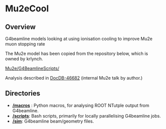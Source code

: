 # Mu2eCool

## Overview

G4beamline models looking at using ionisation cooling to improve Mu2e muon stopping rate 

The Mu2e model has been copied from the repository below, which is owned by krlynch. 

[Mu2e/G4BeamlineScripts/](https://github.com/Mu2e/G4BeamlineScripts/)

Analysis described in [DocDB-46682](https://mu2e-docdb.fnal.gov/cgi-bin/sso/ShowDocument?docid=46682) (internal Mu2e talk by author.)

## Directories

* [__/macros__](./macros/README.md) : Python macros, for analysing ROOT NTutple output from G4beamline.
* [__/scripts__](./scripts/README.md): Bash scripts, primarily for locally parallelising G4beamline jobs. 
* [__/sim__](./sim/README.md): G4beamline beam/geometry files. 















